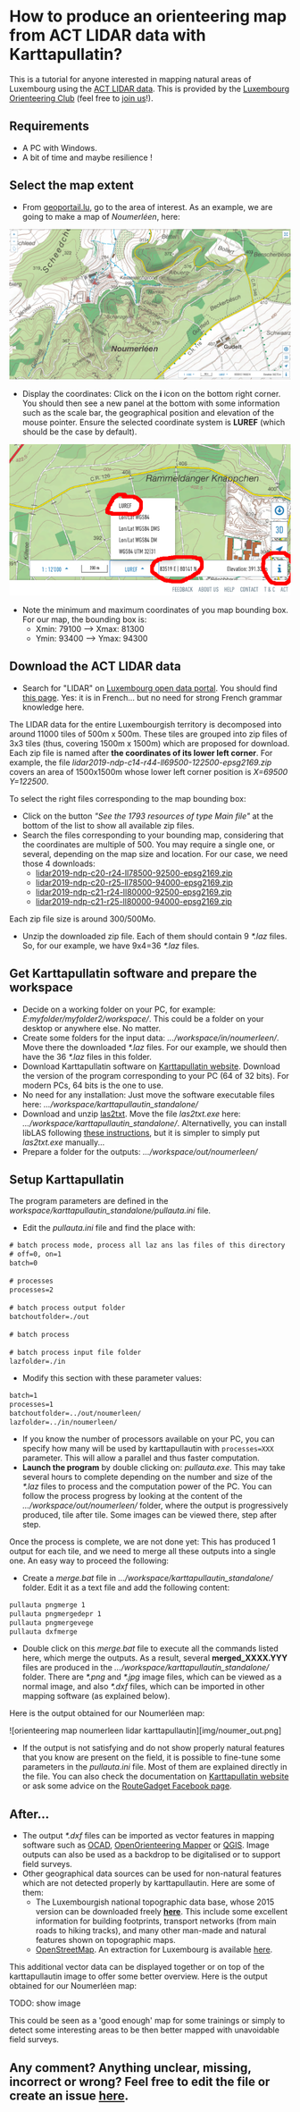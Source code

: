 # How to produce an orienteering map from ACT LIDAR data with Karttapullatin?

This is a tutorial for anyone interested in mapping natural areas of Luxembourg using the [ACT LIDAR data](https://act.public.lu/fr/cartographie/lidar.html). This is provided by the [Luxembourg Orienteering Club](https://orienteering.lu/) (feel free to [join us](https://orienteering.lu/en/join/)!).

## Requirements

- A PC with Windows.
- A bit of time and maybe resilience !

## Select the map extent

- From [geoportail.lu](https://map.geoportail.lu/theme/main?version=3&zoom=14&X=684902&Y=6379262&lang=en&layers=&opacities=&bgLayer=topogr_global), go to the area of interest. As an example, we are going to make a map of *Noumerléen*, here:

![Noumerléen](img/1_area.png)

- Display the coordinates: Click on the **i** icon on the bottom right corner. You should then see a new panel at the bottom with some information such as the scale bar, the geographical position and elevation of the mouse pointer. Ensure the selected coordinate system is **LUREF** (which should be the case by default).

![position](img/2_pos.png)

- Note the minimum and maximum coordinates of you map bounding box. For our map, the bounding box is:
   - Xmin: 79100  -->  Xmax: 81300
   - Ymin: 93400  -->  Ymax: 94300

## Download the ACT LIDAR data

- Search for "LIDAR" on [Luxembourg open data portal](https://data.public.lu/fr/). You should find [this page](https://data.public.lu/en/datasets/lidar-2019-releve-3d-du-territoire-luxembourgeois/). Yes: it is in French... but no need for strong French grammar knowledge here.

The LIDAR data for the entire Luxembourgish territory is decomposed into around 11000 tiles of 500m x 500m. These tiles are grouped into zip files of 3x3 tiles (thus, covering 1500m x 1500m) which are proposed for download. Each zip file is named after **the coordinates of its lower left corner**. For example, the file *lidar2019-ndp-c14-r44-ll69500-122500-epsg2169.zip* covers an area of 1500x1500m whose lower left corner position is *X=69500 Y=122500*.

To select the right files corresponding to the map bounding box:
- Click on the button *"See the 1793 resources of type Main file"* at the bottom of the list to show all available zip files.
- Search the files corresponding to your bounding map, considering that the coordinates are multiple of 500. You may require a single one, or several, depending on the map size and location. For our case, we need those 4 downloads:
  - [lidar2019-ndp-c20-r24-ll78500-92500-epsg2169.zip](https://download.data.public.lu/resources/lidar-2019-releve-3d-du-territoire-luxembourgeois/20200109-075037/lidar2019-ndp-c20-r24-ll78500-92500-epsg2169.zip)
  - [lidar2019-ndp-c20-r25-ll78500-94000-epsg2169.zip](https://download.data.public.lu/resources/lidar-2019-releve-3d-du-territoire-luxembourgeois/20200109-075309/lidar2019-ndp-c20-r25-ll78500-94000-epsg2169.zip)
  - [lidar2019-ndp-c21-r24-ll80000-92500-epsg2169.zip](https://download.data.public.lu/resources/lidar-2019-releve-3d-du-territoire-luxembourgeois/20200109-093636/lidar2019-ndp-c21-r24-ll80000-92500-epsg2169.zip)
  - [lidar2019-ndp-c21-r25-ll80000-94000-epsg2169.zip](https://download.data.public.lu/resources/lidar-2019-releve-3d-du-territoire-luxembourgeois/20200109-093959/lidar2019-ndp-c21-r25-ll80000-94000-epsg2169.zip)

Each zip file size is around 300/500Mo.

- Unzip the downloaded zip file. Each of them should contain 9 *\*.laz* files. So, for our example, we have 9x4=36 *\*.laz* files.

## Get Karttapullatin software and prepare the workspace

- Decide on a working folder on your PC, for example: *E:myfolder/myfolder2/workspace/*. This could be a folder on your desktop or anywhere else. No matter.
- Create some folders for the input data: *.../workspace/in/noumerleen/*. Move there the downloaded *\*.laz* files. For our example, we should then have the 36 *\*.laz* files in this folder.
- Download Karttapullatin software on [Karttapullatin website](http://www.routegadget.net/karttapullautin/). Download the version of the program corresponding to your PC (64 of 32 bits). For modern PCs, 64 bits is the one to use.
- No need for any installation: Just move the software executable files here: *.../workspace/karttapullautin_standalone/*
- Download and unzip [las2txt](https://github.com/jgaffuri/OriMap/raw/master/docs/howtoactlidar/las2txt.zip). Move the file *las2txt.exe* here: *.../workspace/karttapullautin_standalone/*. Alternativelly, you can install libLAS following [these instructions](https://liblas.org/osgeo4w.html), but it is simpler to simply put *las2txt.exe* manually...
- Prepare a folder for the outputs: *.../workspace/out/noumerleen/*

## Setup Karttapullatin

The program parameters are defined in the *workspace/karttapullautin_standalone/pullauta.ini* file.
- Edit the *pullauta.ini* file and find the place with:

```
# batch process mode, process all laz ans las files of this directory
# off=0, on=1  
batch=0

# processes
processes=2

# batch process output folder
batchoutfolder=./out

# batch process 

# batch process input file folder
lazfolder=./in
```

- Modify this section with these parameter values:

```
batch=1
processes=1
batchoutfolder=../out/noumerleen/
lazfolder=../in/noumerleen/
```
- If you know the number of processors available on your PC, you can specify how many will be used by karttapullautin with `processes=XXX` parameter. This will allow a parallel and thus faster computation.
- **Launch the program** by double clicking on: *pullauta.exe*. This may take several hours to complete depending on the number and size of the *\*.laz* files to process and the computation power of the PC. You can follow the process progress by looking at the content of the *.../workspace/out/noumerleen/* folder, where the output is progressively produced, tile after tile. Some images can be viewed there, step after step.

Once the process is complete, we are not done yet: This has produced 1 output for each tile, and we need to merge all these outputs into a single one. An easy way to proceed the following:

- Create a *merge.bat* file in *.../workspace/karttapullautin_standalone/* folder. Edit it as a text file and add the following content:
```
pullauta pngmerge 1
pullauta pngmergedepr 1
pullauta pngmergevege
pullauta dxfmerge
```
- Double click on this *merge.bat* file to execute all the commands listed here, which merge the outputs. As a result, several **merged_XXXX.YYY** files are produced in the *.../workspace/karttapullautin_standalone/* folder. There are *\*.png* and *\*.jpg* image files, which can be viewed as a normal image, and also *\*.dxf* files, which can be imported in other mapping software (as explained below).

Here is the output obtained for our Noumerléen map:

![orienteering map noumerleen lidar karttapullautin][img/noumer_out.png]

- If the output is not satisfying and do not show properly natural features that you know are present on the field, it is possible to fine-tune some parameters in the *pullauta.ini* file. Most of them are explained directly in the file. You can also check the documentation on [Karttapullatin website](http://www.routegadget.net/karttapullautin/) or ask some advice on the [RouteGadget Facebook page](https://www.facebook.com/RouteGadget-177518995597572/).

## After...

- The output *\*.dxf* files can be imported as vector features in mapping software such as [OCAD](https://www.ocad.com/), [OpenOrienteering Mapper](https://www.openorienteering.org/apps/mapper/) or [QGIS](https://qgis.org/). Image outputs can also be used as a backdrop to be digitalised or to support field surveys.
- Other geographical data sources can be used for non-natural features which are not detected properly by karttapullautin. Here are some of them:
  - The Luxembourgish national topographic data base, whose 2015 version can be downloaded freely [**here**](https://data.public.lu/en/datasets/bd-l-tc-2015/). This include some excellent information for building footprints, transport networks (from main roads to hiking tracks), and many other man-made and natural features shown on topographic maps.
  - [OpenStreetMap](https://www.openstreetmap.org/). An extraction for Luxembourg is available [here](http://download.geofabrik.de/europe/luxembourg.html).

This additional vector data can be displayed together or on top of the karttapullautin image to offer some better overview. Here is the output obtained for our Noumerléen map:

TODO: show image

This could be seen as a 'good enough' map for some trainings or simply to detect some interesting areas to be then better mapped with unavoidable field surveys.

## Any comment? Anything unclear, missing, incorrect or wrong? Feel free to edit the file or create an issue [here](https://github.com/jgaffuri/OriMap/issues).
